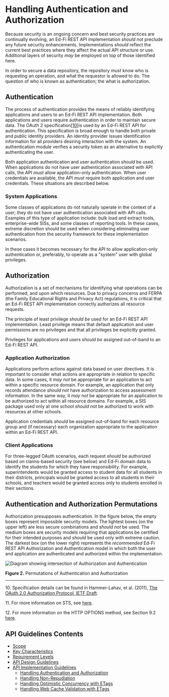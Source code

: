 # Handling Authentication and Authorization

Because security is an ongoing concern and best security practices are
continually evolving, an Ed-Fi REST API implementation _should not_ preclude any
future security enhancements. Implementations _should_ reflect the current best
practices where they affect the actual API structure or use. Additional layers
of security _may_ be employed on top of those identified here.

In order to secure a data repository, the repository _must_ know who is
requesting an operation, and what the requestor is allowed to do. The question
of who is known as authentication; the what is authorization.

## Authentication

The process of authentication provides the means of reliably identifying
applications and users to an Ed-Fi REST API implementation. Both applications
and users require authentication in order to maintain secure data. The OAuth 2
specification[\[10\]](#f10)is used by an Ed-Fi REST API for authentication. This
specification is broad enough to handle both private and public identity
providers. An identity provider issues identification information for all
providers desiring interaction with the system. An authentication module
verifies a security token as an alternative to explicitly authenticating the
user.

Both application authentication and user authentication _should_ be used. When
applications do not have user authentication associated with API calls, the API
_must_ allow application-only authentication. When user credentials are
available, the API _must_ require both application and user credentials. These
situations are described below.

### System Applications

Some classes of applications do not naturally operate in the context of a user;
they do not have user authentication associated with API calls. Examples of this
type of application include: bulk load and extract tools, enterprise-wide SISs,
and some classes of reporting tools. In these cases, extreme discretion should
be used when considering eliminating user authentication from the security
framework for these implementation scenarios.

In these cases it becomes necessary for the API to allow application-only
authentication or, preferably, to operate as a "system" user with global
privileges.

## Authorization

Authorization is a set of mechanisms for identifying what operations can be
performed, and upon which resources. Due to privacy concerns and FERPA (the
Family Educational Rights and Privacy Act) regulations, it is critical that an
Ed-Fi REST API implementation correctly authorizes all resource requests.

The principle of least privilege _should be_ used for an Ed-Fi REST API
implementation. Least privilege means that default application and user
permissions are no privileges and that all privileges be explicitly granted.

Privileges for applications and users _should be_ assigned out-of-band to an
Ed-Fi REST API.

### Application Authorization

Applications perform actions against data based on user directives. It is
important to consider what actions are appropriate in relation to specific data.
In some cases, it _may not_ be appropriate for an application to act within a
specific resource domain. For example, an application that only records
attendance _should not_ have authorization to access assessment information. In
the same way, it _may not_ be appropriate for an application to be authorized to
act within all resource domains. For example, a SIS package used only at one
school _should not_ be authorized to work with resources at other schools.

Application credentials _should_ be assigned out-of-band for each resource group
and (if necessary) each organization appropriate to the application within an
Ed-Fi REST API.

### Client Applications

For three-legged OAuth scenarios, each request _should_ be authorized based on
claims-based security (see below) and Ed-Fi domain data to identify the students
for which they have responsibility. For example, superintendents would be
granted access to student data for all students in their districts, principals
would be granted access to all students in their schools, and teachers would be
granted access only to students enrolled in their sections.

## Authentication and Authorization Permutations

Authorization presupposes authentication. In the figure below, the empty boxes
represent impossible security models. The lightest boxes (on the upper left) are
less secure combinations and _should not_ be used. The medium boxes are security
models requiring that applications be certified for their intended purposes and
_should_ be used only with extreme caution. The darkest box (on the lower right)
represents the _recommended_ Ed-Fi REST API Authorization and Authentication
model in which both the user and application are authenticated and authorized
within the implementation.

![Diagram showing intersection of Authorization and
Authentication](Authentication-Figure.jpg)

**Figure 2.** Permutations of Authentication and Authorization

-----

<a name="f10"></a>10. Specification details can be found in Hammer-Lahav, et al.
(2011), [The OAuth 2.0 Authorization Protocol, IETF
Draft](http://tools.ietf.org/pdf/draft-ietf-oauth-v2-12.pdf).

<a name="f11"></a>11. For more information on STS, see
[here](http://en.wikipedia.org/wiki/Security_token_service).

<a name="f12"></a>12. For more information on the HTTP OPTIONS method,
see Section 9.2 [here](http://www.w3.org/Protocols/rfc2616/rfc2616-sec9.html).

## API Guidelines Contents

* [Scope](../SCOPE.md)
* [Key Characteristics](../KEY-CHARACTERISTICS.md)
* [Requirement Levels](../REQUIREMENT-LEVELS.md)
* [API Design Guidelines](../API-DESIGN-GUIDELINES/README.md)
* [API Implementation Guidelines](../API-IMPLEMENTATION-GUIDELINES/README.md)
  * [Handling Authentication and Authorization](AUTH.md)
  * [Handling Non-Repudiation](NON-REPUDIATION.md)
  * [Handling Optimistic Concurrency with ETags](OPTIMISTIC-CONCURRENCY.md)
  * [Handling Web Cache Validation with ETags](CACHE-VALIDATION.md)
